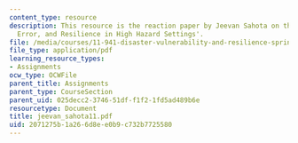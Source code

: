 ```yaml
---
content_type: resource
description: This resource is the reaction paper by Jeevan Sahota on the topic 'Threat,
  Error, and Resilience in High Hazard Settings'.
file: /media/courses/11-941-disaster-vulnerability-and-resilience-spring-2005/2071275b1a266d8ee0b9c732b7725580_jeevan_sahota11.pdf
file_type: application/pdf
learning_resource_types:
- Assignments
ocw_type: OCWFile
parent_title: Assignments
parent_type: CourseSection
parent_uid: 025decc2-3746-51df-f1f2-1fd5ad489b6e
resourcetype: Document
title: jeevan_sahota11.pdf
uid: 2071275b-1a26-6d8e-e0b9-c732b7725580
---
```

